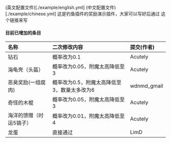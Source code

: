 (英文配置文件)[./example/english.yml]
(中文配置文件)[./example/chinese.yml]
这是钓鱼插件的奖励演示插件，大家可以写好后通过
这个链接来写

#### 目前已增加的条目
| 名称 | 二次修改内容 | 提交(作者) |
| :-----| :-----| :-----|
| 钻石 | 概率改为0.1 | Acutely |
| 海龟壳（头盔） | 概率改为0.05，附魔太高降低至3 | Acutely |
| 恶臭奖励(一组腐肉) | 概率改为0.5，附魔太高降低至3，数量太多改为6 | wdnmd_gmail |
| 奇怪的木棍 | 概率改为0.05，附魔太高降低至3 | Acutely |
| 海洋的馈赠（时运5镐子） | 概率改为0.01，附魔太高降低至4 | Acutely |
| 龙蛋 | 直接通过 | LimD |
